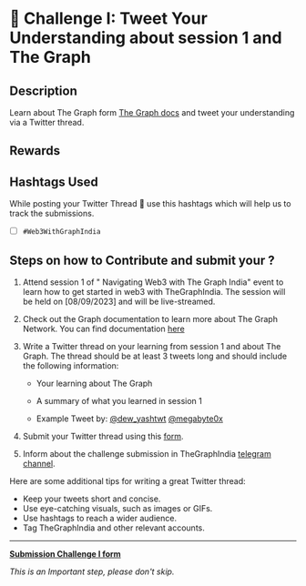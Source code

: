 # 🌱 Challenge I: Tweet Your Understanding about session 1 and The Graph 

## Description

Learn about The Graph form [The Graph docs](https://thegraph.com/docs/en/) and tweet your understanding via a Twitter thread. 

## Rewards

<!-- Participant that complete devote themself to learn  -->

## Hashtags Used

While posting your Twitter Thread 🧵 use this hashtags which will help us to track the submissions.

- [ ] `#Web3WithGraphIndia`

## Steps on how to Contribute and submit your ?


1. Attend session 1 of " Navigating Web3 with The Graph India" event to learn how to get started in web3 with TheGraphIndia. The session will be held on [08/09/2023] and will be live-streamed.

2. Check out the Graph documentation to learn more about The Graph Network. You can find documentation [here](https://thegraph.com/docs/en/about/)

3. Write a Twitter thread on your learning from session 1 and about The Graph. The thread should be at least 3 tweets long and should include the following information:

    * Your learning about The Graph 
    * A summary of what you learned in session 1

    * Example Tweet by: 
        [@dew_yashtwt](https://twitter.com/dew_yashtwt/status/1693996457081344360?s=20)
        [@megabyte0x](https://twitter.com/megabyte0x/status/1689630196427812864?s=20)


4. Submit your Twitter thread using this [form]().

5. Inform about the challenge submission in TheGraphIndia [telegram channel](https://t.co/2k61q3yf9W).

Here are some additional tips for writing a great Twitter thread:

* Keep your tweets short and concise.
* Use eye-catching visuals, such as images or GIFs.
* Use hashtags to reach a wider audience.
* Tag TheGraphIndia and other relevant accounts.




-------

[**Submission Challenge I form**]()

*This is an Important step, please don't skip.*